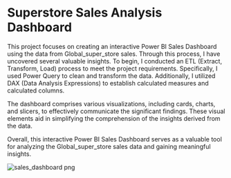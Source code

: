 # Superstore Sales Analysis Dashboard
This project focuses on creating an interactive Power BI Sales Dashboard using the data from Global_super_store sales. Through this process, I have uncovered several valuable insights.
To begin, I conducted an ETL (Extract, Transform, Load) process to meet the project requirements. Specifically, I used Power Query to clean and transform the data. Additionally, I utilized DAX (Data Analysis Expressions) to establish calculated measures and calculated columns.

The dashboard comprises various visualizations, including cards, charts, and slicers, to effectively communicate the significant findings. These visual elements aid in simplifying the comprehension of the insights derived from the data.

Overall, this interactive Power BI Sales Dashboard serves as a valuable tool for analyzing the Global_super_store sales data and gaining meaningful insights.

![sales_dashboard png](https://github.com/priyanka-0978/Superstore_Sales_Analysis_Dashboard/assets/136354473/d88d3cc4-a5f1-4e8c-8e3c-1cc3927f3897)




